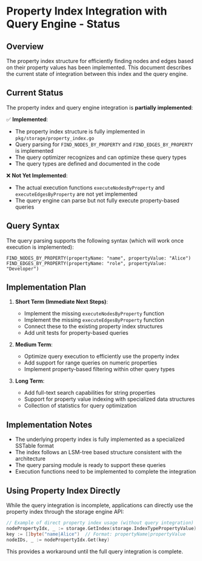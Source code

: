 # Property Index Integration with Query Engine - Status

## Overview

The property index structure for efficiently finding nodes and edges based on their property values has been implemented. This document describes the current state of integration between this index and the query engine.

## Current Status

The property index and query engine integration is **partially implemented**:

✅ **Implemented**:
- The property index structure is fully implemented in `pkg/storage/property_index.go`
- Query parsing for `FIND_NODES_BY_PROPERTY` and `FIND_EDGES_BY_PROPERTY` is implemented
- The query optimizer recognizes and can optimize these query types
- The query types are defined and documented in the code

❌ **Not Yet Implemented**:
- The actual execution functions `executeNodesByProperty` and `executeEdgesByProperty` are not yet implemented
- The query engine can parse but not fully execute property-based queries

## Query Syntax

The query parsing supports the following syntax (which will work once execution is implemented):

```
FIND_NODES_BY_PROPERTY(propertyName: "name", propertyValue: "Alice")
FIND_EDGES_BY_PROPERTY(propertyName: "role", propertyValue: "Developer")
```

## Implementation Plan

1. **Short Term (Immediate Next Steps)**:
   - Implement the missing `executeNodesByProperty` function
   - Implement the missing `executeEdgesByProperty` function
   - Connect these to the existing property index structures
   - Add unit tests for property-based queries

2. **Medium Term**:
   - Optimize query execution to efficiently use the property index
   - Add support for range queries on numeric properties
   - Implement property-based filtering within other query types

3. **Long Term**:
   - Add full-text search capabilities for string properties
   - Support for property value indexing with specialized data structures
   - Collection of statistics for query optimization

## Implementation Notes

- The underlying property index is fully implemented as a specialized SSTable format
- The index follows an LSM-tree based structure consistent with the architecture
- The query parsing module is ready to support these queries
- Execution functions need to be implemented to complete the integration

## Using Property Index Directly

While the query integration is incomplete, applications can directly use the property index through the storage engine API:

```go
// Example of direct property index usage (without query integration)
nodePropertyIdx, _ := storage.GetIndex(storage.IndexTypePropertyValue)
key := []byte("name|Alice")  // Format: propertyName|propertyValue
nodeIDs, _ := nodePropertyIdx.Get(key)
```

This provides a workaround until the full query integration is complete.